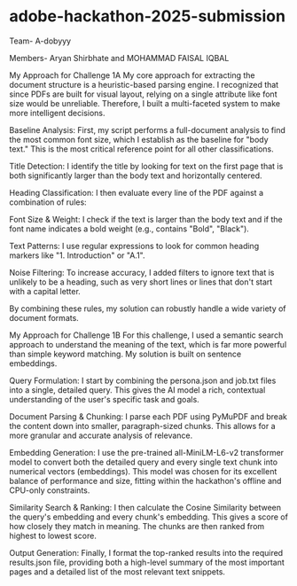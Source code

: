 # adobe-hackathon-2025-submission
Team- A-dobyyy

Members- Aryan Shirbhate and MOHAMMAD FAISAL IQBAL

My Approach for Challenge 1A
My core approach for extracting the document structure is a heuristic-based parsing engine. I recognized that since PDFs are built for visual layout, relying on a single attribute like font size would be unreliable. Therefore, I built a multi-faceted system to make more intelligent decisions.

Baseline Analysis: First, my script performs a full-document analysis to find the most common font size, which I establish as the baseline for "body text." This is the most critical reference point for all other classifications.

Title Detection: I identify the title by looking for text on the first page that is both significantly larger than the body text and horizontally centered.

Heading Classification: I then evaluate every line of the PDF against a combination of rules:

Font Size & Weight: I check if the text is larger than the body text and if the font name indicates a bold weight (e.g., contains "Bold", "Black").

Text Patterns: I use regular expressions to look for common heading markers like "1. Introduction" or "A.1".

Noise Filtering: To increase accuracy, I added filters to ignore text that is unlikely to be a heading, such as very short lines or lines that don't start with a capital letter.

By combining these rules, my solution can robustly handle a wide variety of document formats.

My Approach for Challenge 1B
For this challenge, I used a semantic search approach to understand the meaning of the text, which is far more powerful than simple keyword matching. My solution is built on sentence embeddings.

Query Formulation: I start by combining the persona.json and job.txt files into a single, detailed query. This gives the AI model a rich, contextual understanding of the user's specific task and goals.

Document Parsing & Chunking: I parse each PDF using PyMuPDF and break the content down into smaller, paragraph-sized chunks. This allows for a more granular and accurate analysis of relevance.

Embedding Generation: I use the pre-trained all-MiniLM-L6-v2 transformer model to convert both the detailed query and every single text chunk into numerical vectors (embeddings). This model was chosen for its excellent balance of performance and size, fitting within the hackathon's offline and CPU-only constraints.

Similarity Search & Ranking: I then calculate the Cosine Similarity between the query's embedding and every chunk's embedding. This gives a score of how closely they match in meaning. The chunks are then ranked from highest to lowest score.

Output Generation: Finally, I format the top-ranked results into the required results.json file, providing both a high-level summary of the most important pages and a detailed list of the most relevant text snippets.
